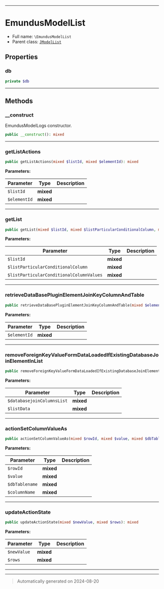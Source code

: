 ***

# EmundusModelList





* Full name: `\EmundusModelList`
* Parent class: [`JModelList`](./JModelList.md)



## Properties


### db



```php
private $db
```






***

## Methods


### __construct

EmundusModelLogs constructor.

```php
public __construct(): mixed
```












***

### getListActions



```php
public getListActions(mixed $listId, mixed $elementId): mixed
```








**Parameters:**

| Parameter | Type | Description |
|-----------|------|-------------|
| `$listId` | **mixed** |  |
| `$elementId` | **mixed** |  |





***

### getList



```php
public getList(mixed $listId, mixed $listParticularConditionalColumn, mixed $listParticularConditionalColumnValues): mixed
```








**Parameters:**

| Parameter | Type | Description |
|-----------|------|-------------|
| `$listId` | **mixed** |  |
| `$listParticularConditionalColumn` | **mixed** |  |
| `$listParticularConditionalColumnValues` | **mixed** |  |





***

### retrieveDataBasePluginElementJoinKeyColumnAndTable



```php
public retrieveDataBasePluginElementJoinKeyColumnAndTable(mixed $elementId): mixed
```








**Parameters:**

| Parameter | Type | Description |
|-----------|------|-------------|
| `$elementId` | **mixed** |  |





***

### removeForeignKeyValueFormDataLoadedIfExistingDatabaseJoinElementInList



```php
public removeForeignKeyValueFormDataLoadedIfExistingDatabaseJoinElementInList(mixed $databasejoinColumnsList, mixed $listData): mixed
```








**Parameters:**

| Parameter | Type | Description |
|-----------|------|-------------|
| `$databasejoinColumnsList` | **mixed** |  |
| `$listData` | **mixed** |  |





***

### actionSetColumnValueAs



```php
public actionSetColumnValueAs(mixed $rowId, mixed $value, mixed $dbTablename, mixed $columnName): mixed
```








**Parameters:**

| Parameter | Type | Description |
|-----------|------|-------------|
| `$rowId` | **mixed** |  |
| `$value` | **mixed** |  |
| `$dbTablename` | **mixed** |  |
| `$columnName` | **mixed** |  |





***

### updateActionState



```php
public updateActionState(mixed $newValue, mixed $rows): mixed
```








**Parameters:**

| Parameter | Type | Description |
|-----------|------|-------------|
| `$newValue` | **mixed** |  |
| `$rows` | **mixed** |  |





***


***
> Automatically generated on 2024-08-20
